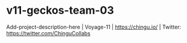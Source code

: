 # v11-geckos-team-03
Add-project-description-here | Voyage-11 | https://chingu.io/ | Twitter: https://twitter.com/ChinguCollabs
